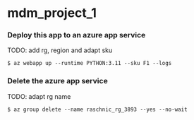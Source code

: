 # mdm_project_1

### Deploy this app to an azure app service
TODO: add rg, region and adapt sku
```
$ az webapp up --runtime PYTHON:3.11 --sku F1 --logs
```

### Delete the azure app service
TODO: adapt rg name
```
$ az group delete --name raschnic_rg_3893 --yes --no-wait
```